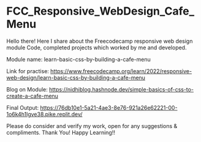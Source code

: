 # FCC_Responsive_WebDesign_Cafe_Menu
Hello there!
Here I share about the Freecodecamp responsive web design module Code, completed projects which worked by me and developed.

Module name: learn-basic-css-by-building-a-cafe-menu

Link for practise: https://www.freecodecamp.org/learn/2022/responsive-web-design/learn-basic-css-by-building-a-cafe-menu

Blog on Module: https://nidhiblog.hashnode.dev/simple-basics-of-css-to-create-a-cafe-menu

Final Output: https://76db10e1-5a21-4ae3-8e76-921a26e62221-00-1o6k4h1lgve38.pike.replit.dev/



Please do consider and verify my work, open for any suggestions & compliments.
Thank You!
Happy Learning!!
